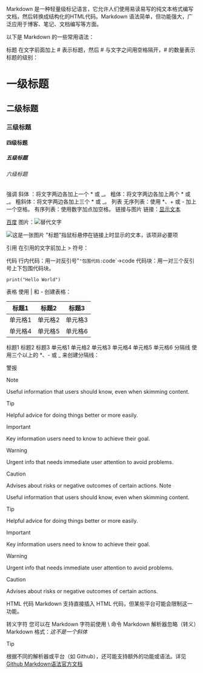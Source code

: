 
Markdown 是一种轻量级标记语言，它允许人们使用易读易写的纯文本格式编写文档，然后转换成结构化的HTML代码。Markdown 语法简单，但功能强大，广泛应用于博客、笔记、文档编写等方面。

以下是 Markdown 的一些常用语法：

标题
在文字前面加上 # 表示标题，然后 # 与文字之间用空格隔开，# 的数量表示标题的级别：

# 一级标题
## 二级标题
### 三级标题
#### 四级标题
##### 五级标题
###### 六级标题
强调
斜体 ：将文字两边各加上一个 * 或 _。
粗体：将文字两边各加上两个 * 或 _。
粗斜体：将文字两边各加上三个 * 或 _。
列表
无序列表：使用 *、+ 或 - 加上一个空格。
有序列表：使用数字加点加空格。
链接与图片
链接：[显示文本](链接地址 "标题")

[百度](https://www.baidu.com)
图片：![替代文字](图片链接 "标题")

![这是一张图片](https://example.com/image.jpg)
"标题"指鼠标悬停在链接上时显示的文本，该项非必要项

引用
在引用的文字前加上 > 符号：

代码
行内代码：用一对反引号"`"包围代码:`code`→code
代码块：用一对三个反引号上下包围代码块。
```（可以在后面加上代码语言如：python）
print("Hello World")
```

表格
使用 | 和 - 创建表格：

| 标题1 | 标题2 | 标题3 |
|-------|-------|-------|
| 单元格1 | 单元格2 | 单元格3 |
| 单元格4 | 单元格5 | 单元格6 |
标题1	标题2	标题3
单元格1	单元格2	单元格3
单元格4	单元格5	单元格6
分隔线
使用三个以上的 *、- 或 _ 来创建分隔线：

警报
> [!NOTE]
> Useful information that users should know, even when skimming content.

> [!TIP]
> Helpful advice for doing things better or more easily.

> [!IMPORTANT]
> Key information users need to know to achieve their goal.

> [!WARNING]
> Urgent info that needs immediate user attention to avoid problems.

> [!CAUTION]
> Advises about risks or negative outcomes of certain actions.
Note

Useful information that users should know, even when skimming content.

Tip

Helpful advice for doing things better or more easily.

Important

Key information users need to know to achieve their goal.

Warning

Urgent info that needs immediate user attention to avoid problems.

Caution

Advises about risks or negative outcomes of certain actions.

HTML 代码
Markdown 支持直接插入 HTML 代码，但某些平台可能会限制这一功能。

转义字符
您可以在 Markdown 字符前使用 \ 命令 Markdown 解析器忽略（转义）Markdown 格式：*这不是一个斜体*

Tip

根据不同的解析器或平台（如 Github），还可能支持额外的功能或语法。详见[Github Markdown语法官方文档](https://docs.github.com/zh/get-started/writing-on-github/getting-started-with-writing-and-formatting-on-github/basic-writing-and-formatting-syntax)